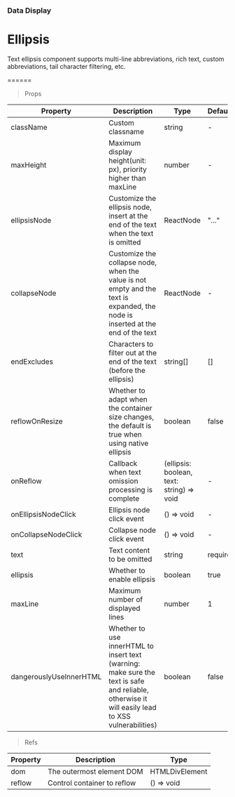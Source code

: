 ### Data Display

# Ellipsis 

Text ellipsis component supports multi-line abbreviations, rich text, custom abbreviations, tail character filtering, etc.

======

> Props

|Property|Description|Type|DefaultValue|
|----------|-------------|------|------|
|className|Custom classname|string|-|
|maxHeight|Maximum display height(unit: px), priority higher than maxLine|number|-|
|ellipsisNode|Customize the ellipsis node, insert at the end of the text when the text is omitted|ReactNode|"..."|
|collapseNode|Customize the collapse node, when the value is not empty and the text is expanded, the node is  inserted at the end of the text|ReactNode|-|
|endExcludes|Characters to filter out at the end of the text (before the ellipsis)|string\[\]|[]|
|reflowOnResize|Whether to adapt when the container size changes, the default is true when using native ellipsis|boolean|false|
|onReflow|Callback when text omission processing is complete|(ellipsis: boolean, text: string) =\> void|-|
|onEllipsisNodeClick|Ellipsis node click event|() =\> void|-|
|onCollapseNodeClick|Collapse node click event|() =\> void|-|
|text|Text content to be omitted|string|required|
|ellipsis|Whether to enable ellipsis|boolean|true|
|maxLine|Maximum number of displayed lines|number|1|
|dangerouslyUseInnerHTML|Whether to use innerHTML to insert text (warning: make sure the text is safe and reliable, otherwise it will easily lead to XSS vulnerabilities)|boolean|false|

> Refs

|Property|Description|Type|
|----------|-------------|------|
|dom|The outermost element DOM|HTMLDivElement|
|reflow|Control container to reflow|() =\> void|

